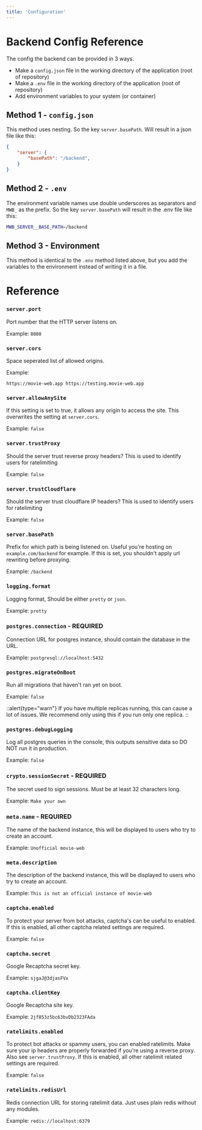 ```yaml
---
title: 'Configuration'
---
```

# Backend Config Reference

The config the backend can be provided in 3 ways.
- Make a `config.json` file in the working directory of the application (root of repository)
- Make a `.env` file in the working directory of the application (root of repository)
- Add environment variables to your system (or container)

## Method 1 - `config.json`

This method uses nesting. So the key `server.basePath`. Will result in a json file like this:
```json
{
    "server": {
        "basePath": "/backend",
    }
}
```

## Method 2 - `.env`

The environment variable names use double underscores as separators and `MWB_` as the prefix. So the key `server.basePath` will result in the .env file like this:
```sh
MWB_SERVER__BASE_PATH=/backend
```

## Method 3 - Environment

This method is identical to the `.env` method listed above, but you add the variables to the environment instead of writing it in a file.

# Reference

### `server.port`
Port number that the HTTP server listens on.

Example: `8080`

### `server.cors`
Space seperated list of allowed origins.

Example:
```
https://movie-web.app https://testing.movie-web.app
```

### `server.allowAnySite`
If this setting is set to true, it allows any origin to access the site.
This overwrites the setting at `server.cors`.

Example: `false`

### `server.trustProxy`
Should the server trust reverse proxy headers? This is used to identify users for ratelimiting

Example: `false`

### `server.trustCloudflare`
Should the server trust cloudflare IP headers? This is used to identify users for ratelimiting

Example: `false`

### `server.basePath`
Prefix for which path is being listened on. Useful you're hosting on `example.com/backend` for example.
If this is set, you shouldn't apply url rewriting before proxying.

Example: `/backend`

### `logging.format`
Logging format, Should be either `pretty` or `json`.

Example: `pretty`

### `postgres.connection` - REQUIRED
Connection URL for postgres instance, should contain the database in the URL.

Example: `postgresql://localhost:5432`

### `postgres.migrateOnBoot`
Run all migrations that haven't ran yet on boot.

Example: `false`

::alert{type="warn"}
If you have multiple replicas running, this can cause a lot of issues. We recommend only using this if you run only one replica.
::

### `postgres.debugLogging`
Log all postgres queries in the console, this outputs sensitive data so DO NOT run it in production.

Example: `false`

### `crypto.sessionSecret` - REQUIRED
The secret used to sign sessions. Must be at least 32 characters long.

Example: `Make your own`

### `meta.name` - REQUIRED

The name of the backend instance, this will be displayed to users who try to create an account.

Example: `Unofficial movie-web`

### `meta.description`

The description of the backend instance, this will be displayed to users who try to create an account.

Example: `This is not an official instance of movie-web`

### `captcha.enabled`

To protect your server from bot attacks, captcha's can be useful to enabled. If this is enabled, all other captcha related settings are required.

Example: `false`

### `captcha.secret`

Google Recaptcha secret key.

Example: `sjgaJ@3djasFVx`

### `captcha.clientKey`

Google Recaptcha site key.

Example: `2jf853z5bc63bvDb2323FAda`

### `ratelimits.enabled`

To protect bot attacks or spammy users, you can enabled ratelimits. Make sure your ip headers are properly forwarded if you're using a reverse proxy. Also see `server.trustProxy`. If this is enabled, all other ratelimit related settings are required.

Example: `false`

### `ratelimits.redisUrl`

Redis connection URL for storing ratelimit data. Just uses plain redis without any modules.

Example: `redis://localhost:6379`

